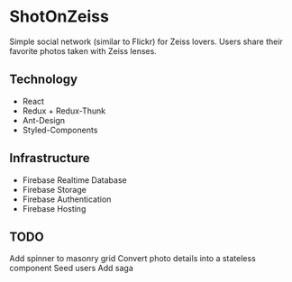 # ShotOnZeiss

Simple social network (similar to Flickr) for Zeiss lovers. Users share their
favorite photos taken with Zeiss lenses.

Technology
----------
* React
* Redux + Redux-Thunk
* Ant-Design
* Styled-Components

Infrastructure
----------
* Firebase Realtime Database
* Firebase Storage
* Firebase Authentication
* Firebase Hosting

TODO
----
Add spinner to masonry grid
Convert photo details into a stateless component
Seed users
Add saga
